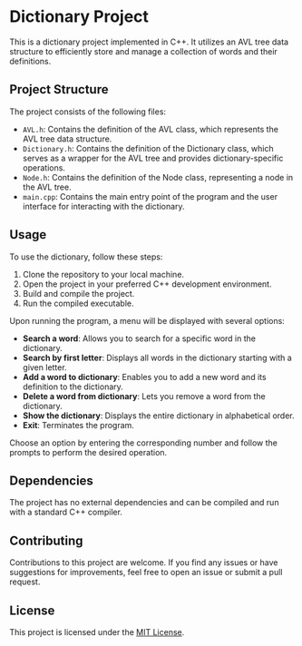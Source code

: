 # Dictionary Project

This is a dictionary project implemented in C++. It utilizes an AVL tree data structure to efficiently store and manage a collection of words and their definitions.

## Project Structure

The project consists of the following files:

- `AVL.h`: Contains the definition of the AVL class, which represents the AVL tree data structure.
- `Dictionary.h`: Contains the definition of the Dictionary class, which serves as a wrapper for the AVL tree and provides dictionary-specific operations.
- `Node.h`: Contains the definition of the Node class, representing a node in the AVL tree.
- `main.cpp`: Contains the main entry point of the program and the user interface for interacting with the dictionary.

## Usage

To use the dictionary, follow these steps:

1. Clone the repository to your local machine.
2. Open the project in your preferred C++ development environment.
3. Build and compile the project.
4. Run the compiled executable.

Upon running the program, a menu will be displayed with several options:

- **Search a word**: Allows you to search for a specific word in the dictionary.
- **Search by first letter**: Displays all words in the dictionary starting with a given letter.
- **Add a word to dictionary**: Enables you to add a new word and its definition to the dictionary.
- **Delete a word from dictionary**: Lets you remove a word from the dictionary.
- **Show the dictionary**: Displays the entire dictionary in alphabetical order.
- **Exit**: Terminates the program.

Choose an option by entering the corresponding number and follow the prompts to perform the desired operation.

## Dependencies

The project has no external dependencies and can be compiled and run with a standard C++ compiler.

## Contributing

Contributions to this project are welcome. If you find any issues or have suggestions for improvements, feel free to open an issue or submit a pull request.

## License

This project is licensed under the [MIT License](LICENSE).
